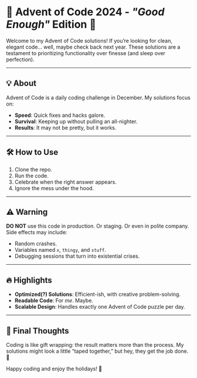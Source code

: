# 🎄 Advent of Code 2024 - *"Good Enough"* Edition 🎄

Welcome to my Advent of Code solutions! If you’re looking for clean, elegant code… well, maybe check back next year. These solutions are a testament to prioritizing functionality over finesse (and sleep over perfection).

---

## 💡 About  
Advent of Code is a daily coding challenge in December. My solutions focus on:  
- **Speed**: Quick fixes and hacks galore.  
- **Survival**: Keeping up without pulling an all-nighter.  
- **Results**: It may not be pretty, but it works.  

---

## 🛠️ How to Use  
1. Clone the repo.  
2. Run the code.  
3. Celebrate when the right answer appears.  
4. Ignore the mess under the hood.

---

## ⚠️ Warning  
**DO NOT** use this code in production. Or staging. Or even in polite company.  
Side effects may include:  
- Random crashes.  
- Variables named `x`, `thingy`, and `stuff`.  
- Debugging sessions that turn into existential crises.

---

## 🔥 Highlights  
- **Optimized(?) Solutions**: Efficient-ish, with creative problem-solving.  
- **Readable Code**: For *me*. Maybe.  
- **Scalable Design**: Handles exactly one Advent of Code puzzle per day.

---

## 🎁 Final Thoughts  
Coding is like gift wrapping: the result matters more than the process. My solutions might look a little “taped together,” but hey, they get the job done. 🎅  

Happy coding and enjoy the holidays! 🎄  
